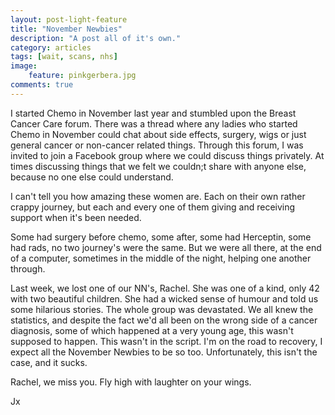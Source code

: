 ```yaml
---
layout: post-light-feature
title: "November Newbies"
description: "A post all of it's own."
category: articles
tags: [wait, scans, nhs]
image:
    feature: pinkgerbera.jpg
comments: true
---
```


I started Chemo in November last year and stumbled upon the Breast Cancer Care forum.  There was a thread where any ladies who started Chemo in November could chat about side effects, surgery, wigs or just general cancer or non-cancer related things. Through this forum, I was invited to join a Facebook group where we could discuss things privately. At times discussing things that we felt we couldn;t share with anyone else, because no one else could understand.

I can't tell you how amazing these women are.  Each on their own rather crappy journey, but each and every one of them giving and receiving support when it's been needed.

Some had surgery before chemo, some after, some had Herceptin, some had rads, no two journey's were the same. But we were all there, at the end of a computer, sometimes in the middle of the night, helping one another through.

Last week, we lost one of our NN's, Rachel.  She was one of a kind, only 42 with two beautiful children.  She had a wicked sense of humour and told us some hilarious stories.  The whole group was devastated.  We all knew the statistics, and despite the fact we'd all been on the wrong side of a cancer diagnosis, some of which happened at a very young age, this wasn't supposed to happen. This wasn't in the script. I'm on the road to recovery, I expect all the November Newbies to be so too.  Unfortunately, this isn't the case, and it sucks.

Rachel, we miss you.  Fly high with laughter on your wings.

Jx
